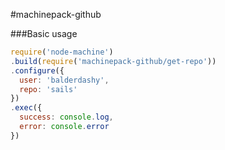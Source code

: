 
#machinepack-github

###Basic usage

```js
require('node-machine')
.build(require('machinepack-github/get-repo'))
.configure({
  user: 'balderdashy',
  repo: 'sails'
})
.exec({
  success: console.log,
  error: console.error
})
```
